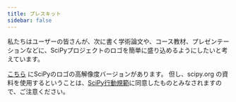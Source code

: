 ```yaml
---
title: プレスキット
sidebar: false
---
```


私たちはユーザーの皆さんが、次に書く学術論文や、コース教材、プレゼンテーションなどに、SciPyプロジェクトのロゴを簡単に盛り込めるようにしたいと考えています。

[こちら](https://github.com/scipy/scipy.org/blob/main/static/images/logo.svg) にSciPyのロゴの高解像度バージョンがあります。 但し、scipy.org の資料を使用するということは、[SciPy行動規範](https://docs.scipy.org/doc/scipy/dev/conduct/code_of_conduct.html)に同意したものとみなされますので、ご注意ください。
